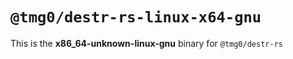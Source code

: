 # `@tmg0/destr-rs-linux-x64-gnu`

This is the **x86_64-unknown-linux-gnu** binary for `@tmg0/destr-rs`
